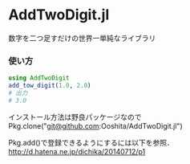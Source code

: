 # AddTwoDigit.jl
数字を二つ足すだけの世界一単純なライブラリ  
### 使い方
  
```julia
using AddTwoDigit  
add_tow_digit(1.0, 2.0)  
# 出力  
# 3.0
```
  
インストール方法は野良パッケージなので  
Pkg.clone("git@github.com:Ooshita/AddTwoDigit.jl")  

Pkg.add()で登録できるようにするには以下を参照．  
http://d.hatena.ne.jp/dichika/20140712/p1  

